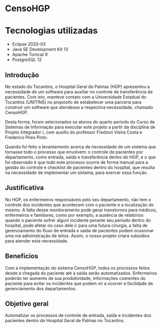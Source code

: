 # CensoHGP

# Tecnologias utilizadas
* Eclipse 2020-03
* Java SE Development Kit 13
* Apache Tomcat 9
* PostgreSQL 12

## Introdução
  No estado do Tocantins, o Hospital Geral de Palmas (HGP) apresentou a necessidade
de um software para auxiliar no controle de transferência de pacientes. Com isto, manteve
contato com a Universidade Estadual do Tocantins (UNITINS) no propósito de estabelecer
uma parceria para construir um software que atendesse a respectiva necessidade, chamado
CensoHGP.

  Desta forma, foram selecionados os alunos do quarto período do Curso de Sistemas
de Informação para executar este projeto a partir da disciplina de Projeto Integrador I, com
auxílio do professor Fredson Vieira Costa e Frederico Pires Pinto.

Quando foi feito o levantamento acerca da necessidade de um sistema que tornasse
todo o processo que envolvem: o controle de pacientes por departamento, como entrada,
saída e transferência dentro do HGP, e o que foi observado é que todo este processo ocorre
de forma manual para a gestão do controle e checklist de pacientes dentro do hospital, que
resulta na necessidade de implementar um sistema, para exercer essa função.

## Justificativa
No HGP, os enfermeiros responsáveis pelo seu departamento, não tem o controle
dos incidentes que acontecem com o paciente e a localização do mesmo. A falta desse
monitoramento pode gerar transtornos para médicos, enfermeiros e familiares, como por
exemplo, a ausência de relatórios quando o paciente sofrer algum incidente perante seu
período dentro do hospital, pode afetar no caso dele ir para uma futura cirurgia, a falta de
gerenciamento do fluxo de entrada e saída de pacientes podem ocasionar uma má
administração de leitos. Assim, o nosso projeto criará subsídios para atender esta
necessidade.

## Benefícios
Com a implementação do sistema CensoHGP, todos os processos feitos desde a
chegada do paciente até a saída serão automatizados. Enfermeiros poderão ter aumento de
sua produtividade, informações coerentes do paciente para evitar os incidentes que podem
vir a ocorrer e facilidade de gerenciamento dos departamentos.

## Objetivo geral
Automatizar os processos de controle de entrada, saída e incidentes dos pacientes
dentro do Hospital Geral de Palmas no Tocantins.


